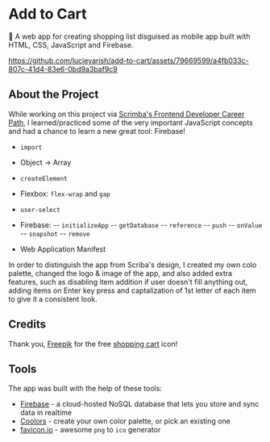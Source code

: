 # Add to Cart

🛒 A web app for creating shopping list disguised as mobile app built with HTML, CSS, JavaScript and Firebase.

https://github.com/lucieyarish/add-to-cart/assets/79669599/a4fb033c-807c-41d4-83e6-0bd9a3baf9c9

## About the Project

While working on this project via [Scrimba's Frontend Developer Career Path](https://scrimba.com/learn/frontend), I learned/practiced some of the very important JavaScript concepts and had a chance to learn a new great tool: Firebase!

- `import`
- Object -> Array
- `createElement`
- Flexbox: `flex-wrap` and `gap`
- `user-select`

- Firebase:
  -- `initializeApp`
  -- `getDatabase`
  -- `reference`
  -- `push`
  -- `onValue`
  -- `snapshot`
  -- `remove`

- Web Application Manifest

In order to distinguish the app from Scriba's design, I created my own colo palette, changed the logo & image of the app, and also added extra features, such as disabling item addition if user doesn't fill anything out, adding items on Enter key press and captalization of 1st letter of each item to give it a consistent look.

## Credits
Thank you, [Freepik](https://www.freepik.com/) for the free [shopping cart](https://www.freepik.com/icon/shopping-cart_4529740) icon!

## Tools
The app was built with the help of these tools:
- [Firebase](https://firebase.google.com/) - a cloud-hosted NoSQL database that lets you store and sync data in realtime
- [Coolors](https://coolors.co/) - create your own color palette, or pick an existing one
- [favicon.io](https://favicon.io/) - awesome `png` to `ico` generator
